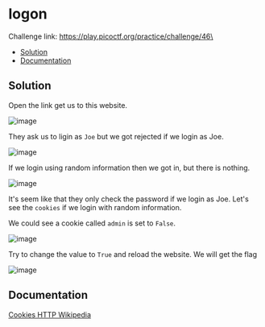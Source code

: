# logon
Challenge link: https://play.picoctf.org/practice/challenge/46\
- [Solution](#solution)
- [Documentation](#documentation)
## Solution
Open the link get us to this website.

![image](https://github.com/user-attachments/assets/72fa3d8e-a607-4276-b90b-ee44675b3020)

They ask us to ligin as `Joe` but we got rejected if we login as Joe. 

![image](https://github.com/user-attachments/assets/77cd8b5f-ce54-43c6-ae38-c0431b751119)

If we login using random information then we got in, but there is nothing. 

![image](https://github.com/user-attachments/assets/26a9d851-10e5-48c6-8ae0-535874433a24)

It's seem like that they only check the password if we login as Joe. Let's see the `cookies` if we login with random information.

We could see a cookie called `admin` is set to `False`.

![image](https://github.com/user-attachments/assets/6be86d22-94df-4b64-9ed3-e33fb9e28db9)

Try to change the value to `True` and reload the website. We will get the flag

![image](https://github.com/user-attachments/assets/9339d412-c2af-40ea-a93d-08e9e59dfeeb)

## Documentation
[Cookies HTTP Wikipedia](https://en.wikipedia.org/wiki/HTTP_cookie)
